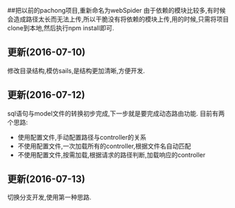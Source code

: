 ##把以前的pachong项目,重新命名为webSpider
由于依赖的模块比较多,有时候会造成路径太长而无法上传,所以干脆没有将依赖的模块上传,用的时候,只需将项目clone到本地,然后执行npm install即可.
## 更新(2016-07-10)
修改目录结构,模仿sails,是结构更加清晰,方便开发.
## 更新(2016-07-12)
sql语句与model文件的转换初步完成,下一步就是要完成动态路由功能.
目前有两个思路:
* 使用配置文件,手动配置路径与controller的关系
* 不使用配置文件,一次加载所有的controller,根据文件名自动匹配
* 不使用配置文件,按需加载,根据请求的路径判断,加载响应的controller
## 更新(2016-07-13)
切换分支开发,使用第一种思路.